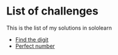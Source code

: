 # List of challenges

This is the list of my solutions in sololearn

* [Find the digit](https://code.sololearn.com/cVuRid1MRlN8/#py)
* [Perfect number](https://code.sololearn.com/c4buPm5pawNF/#py)
